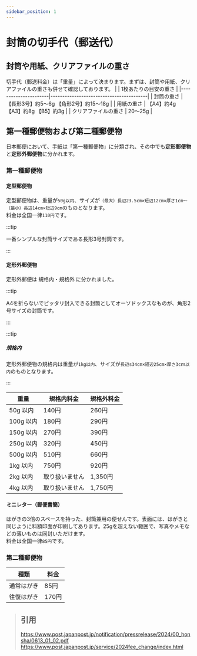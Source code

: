 ```yaml
---
sidebar_position: 1
---
```


# 封筒の切手代（郵送代）


## 封筒や用紙、クリアファイルの重さ
切手代（郵送料金）は「重量」によって決まります。まずは、封筒や用紙、クリアファイルの重さも併せて確認しております。
|                      | 1枚あたりの目安の重さ                   |
|----------------------|-----------------------------------------|
| 封筒の重さ           | 【長形3号】約5～6g 【角形2号】約15～18g |
| 用紙の重さ           | 【A4】約4g 【A3】約8g 【B5】約3g        |
| クリアファイルの重さ | 20～25g                                 |

## 第一種郵便物および第二種郵便物
日本郵便において、手紙は「第一種郵便物」に分類され、その中でも**定形郵便物**と**定形外郵便物**に分かれます。

### 第一種郵便物
#### 定型郵便物
定型郵便物は、重量が`50g以内`、サイズが`（最大）長辺23.5cm×短辺12cm×厚さ1cm～（最小）長辺14cm×短辺9cm`のものとなります。   
料金は全国一律`110円`です。 

:::tip

一番シンプルな封筒サイズである長形3号封筒です。

:::

#### 定形外郵便物
定形外郵便は 規格内・規格外 に分かれました。

:::tip

A4を折らないでピッタリ封入できる封筒としてオーソドックスなものが、角形2号サイズの封筒です。

:::

:::tip

##### 規格内
定形外郵便物の規格内は重量が`1kg以内`、サイズが`長辺s34cm×短辺25cm×厚さ3cｍ以内`のものとなります。  

:::

|       重量       | 規格内料金        |  規格外料金   |
|-----------------|------------------|-------------|
| 50g 以内  |    140円  | 	260円  |
| 100g 以内 |	180円  |	290円  |
| 150g 以内 |	270円  |	390円  | 
| 250g 以内 |	320円  |	450円  |
| 500g 以内 |	510円  |	660円  |
| 1kg 以内  |    750円  | 	920円  |
| 2kg 以内  |	取り扱いません  |	1,350円  |
| 4kg 以内  |	取り扱いません  |	1,750円  |

#### ミニレター（郵便書簡）
はがきの3倍のスペースを持った、封筒兼用の便せんです。表面には、はがきと同じように料額印面が印刷してあります。25gを超えない範囲で、写真やメモなどの薄いものは同封いただけます。   
料金は全国一律`85円`です。

### 第二種郵便物
|    種類   |  料金   |
|----------|--------|
|  通常はがき  |  85円   |
|  往復はがき  |  170円   |



> ## 引用   
> https://www.post.japanpost.jp/notification/pressrelease/2024/00_honsha/0613_01_02.pdf
> https://www.post.japanpost.jp/service/2024fee_change/index.html
